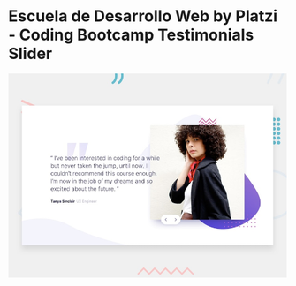 # Escuela de Desarrollo Web by Platzi - Coding Bootcamp Testimonials Slider

![Design preview for the Coding Bootcamp Testimonials Slider coding challenge](images/desktop-preview.jpg)
